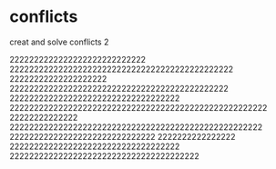 # conflicts
creat and solve conflicts 2

2222222222222222222222222222
2222222222222222222222222222222222222222222222
22222222222222222222
222222222222222222222222222222222222222222222
22222222222222222222222222222222222
22222222222222222222222222222222222222222222222222222
22222222222222
2222222222222222222222222222222222222222222222222222
222222222222222222222222222222
2222222222222222
22222222222222222222222222222222222
222222222222222222222222222222222222222